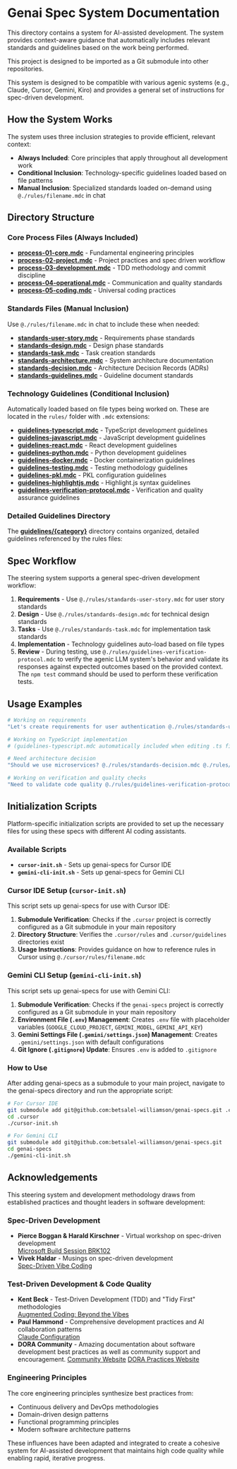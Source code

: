 # Genai Spec System Documentation

This directory contains a system for AI-assisted development. The system provides context-aware guidance that automatically includes relevant standards and guidelines based on the work being performed.

This project is designed to be imported as a Git submodule into other repositories.

This system is designed to be compatible with various agenic systems (e.g., Claude, Cursor, Gemini, Kiro) and provides a general set of instructions for spec-driven development.

## How the System Works

The system uses three inclusion strategies to provide efficient, relevant context:

- **Always Included**: Core principles that apply throughout all development work
- **Conditional Inclusion**: Technology-specific guidelines loaded based on file patterns
- **Manual Inclusion**: Specialized standards loaded on-demand using `@./rules/filename.mdc` in chat

## Directory Structure

### Core Process Files (Always Included)

- [**process-01-core.mdc**](rules/process-01-core.mdc) - Fundamental engineering principles
- [**process-02-project.mdc**](rules/process-02-project.mdc) - Project practices and spec driven workflow
- [**process-03-development.mdc**](rules/process-03-development.mdc) - TDD methodology and commit discipline  
- [**process-04-operational.mdc**](rules/process-04-operational.mdc) - Communication and quality standards
- [**process-05-coding.mdc**](rules/process-05-coding.mdc) - Universal coding practices

### Standards Files (Manual Inclusion)

Use `@./rules/filename.mdc` in chat to include these when needed:

- [**standards-user-story.mdc**](rules/standards-user-story.mdc) - Requirements phase standards
- [**standards-design.mdc**](rules/standards-design.mdc) - Design phase standards  
- [**standards-task.mdc**](rules/standards-task.mdc) - Task creation standards
- [**standards-architecture.mdc**](rules/standards-architecture.mdc) - System architecture documentation
- [**standards-decision.mdc**](rules/standards-decision.mdc) - Architecture Decision Records (ADRs)
- [**standards-guidelines.mdc**](rules/standards-guidelines.mdc) - Guideline document standards

### Technology Guidelines (Conditional Inclusion)

Automatically loaded based on file types being worked on. These are located in the `rules/` folder with `.mdc` extensions:

- [**guidelines-typescript.mdc**](rules/guidelines-typescript.mdc) - TypeScript development guidelines
- [**guidelines-javascript.mdc**](rules/guidelines-javascript.mdc) - JavaScript development guidelines
- [**guidelines-react.mdc**](rules/guidelines-react.mdc) - React development guidelines
- [**guidelines-python.mdc**](rules/guidelines-python.mdc) - Python development guidelines
- [**guidelines-docker.mdc**](rules/guidelines-docker.mdc) - Docker containerization guidelines
- [**guidelines-testing.mdc**](rules/guidelines-testing.mdc) - Testing methodology guidelines
- [**guidelines-pkl.mdc**](rules/guidelines-pkl.mdc) - PKL configuration guidelines
- [**guidelines-highlightjs.mdc**](rules/guidelines-highlightjs.mdc) - Highlight.js syntax guidelines
- [**guidelines-verification-protocol.mdc**](rules/guidelines-verification-protocol.mdc) - Verification and quality assurance guidelines

### Detailed Guidelines Directory

The [**guidelines/{category}**](guidelines/) directory contains organized, detailed guidelines referenced by the rules files:

## Spec Workflow

The steering system supports a general spec-driven development workflow:

1. **Requirements** - Use `@./rules/standards-user-story.mdc` for user story standards
2. **Design** - Use `@./rules/standards-design.mdc` for technical design standards
3. **Tasks** - Use `@./rules/standards-task.mdc` for implementation task standards
4. **Implementation** - Technology guidelines auto-load based on file types
5. **Review** - During testing, use `@./rules/guidelines-verification-protocol.mdc` to verify the agenic LLM system's behavior and validate its responses against expected outcomes based on the provided context. The `npm test` command should be used to perform these verification tests.

## Usage Examples

```bash
# Working on requirements
"Let's create requirements for user authentication @./rules/standards-user-story.mdc"

# Working on TypeScript implementation  
# (guidelines-typescript.mdc automatically included when editing .ts files)

# Need architecture decision
"Should we use microservices? @./rules/standards-decision.mdc @./rules/standards-architecture.mdc"

# Working on verification and quality checks
"Need to validate code quality @./rules/guidelines-verification-protocol.mdc"
```

## Initialization Scripts

Platform-specific initialization scripts are provided to set up the necessary files for using these specs with different AI coding assistants.

### Available Scripts

- **`cursor-init.sh`** - Sets up genai-specs for Cursor IDE
- **`gemini-cli-init.sh`** - Sets up genai-specs for Gemini CLI

### Cursor IDE Setup (`cursor-init.sh`)

This script sets up genai-specs for use with Cursor IDE:

1. **Submodule Verification**: Checks if the `.cursor` project is correctly configured as a Git submodule in your main repository
2. **Directory Structure**: Verifies the `.cursor/rules` and `.cursor/guidelines` directories exist
3. **Usage Instructions**: Provides guidance on how to reference rules in Cursor using `@./cursor/rules/filename.mdc`

### Gemini CLI Setup (`gemini-cli-init.sh`)

This script sets up genai-specs for use with Gemini CLI:

1. **Submodule Verification**: Checks if the `genai-specs` project is correctly configured as a Git submodule in your main repository
2. **Environment File (`.env`) Management**: Creates `.env` file with placeholder variables (`GOOGLE_CLOUD_PROJECT`, `GEMINI_MODEL`, `GEMINI_API_KEY`)
3. **Gemini Settings File (`.gemini/settings.json`) Management**: Creates `.gemini/settings.json` with default configurations
4. **Git Ignore (`.gitignore`) Update**: Ensures `.env` is added to `.gitignore`

### How to Use

After adding genai-specs as a submodule to your main project, navigate to the genai-specs directory and run the appropriate script:

```bash
# For Cursor IDE
git submodule add git@github.com:betsalel-williamson/genai-specs.git .cursor
cd .cursor
./cursor-init.sh

# For Gemini CLI  
git submodule add git@github.com:betsalel-williamson/genai-specs.git
cd genai-specs
./gemini-cli-init.sh
```

## Acknowledgements

This steering system and development methodology draws from established practices and thought leaders in software development:

### Spec-Driven Development

- **Pierce Boggan & Harald Kirschner** - Virtual workshop on spec-driven development  
  [Microsoft Build Session BRK102](https://build.microsoft.com/en-US/sessions/BRK102)
- **Vivek Haldar** - Musings on spec-driven development  
[Spec-Driven Vibe Coding](https://vivekhaldar.com/articles/spec-driven-vibe-coding/)

### Test-Driven Development & Code Quality

- **Kent Beck** - Test-Driven Development (TDD) and "Tidy First" methodologies  
  [Augmented Coding: Beyond the Vibes](https://tidyfirst.substack.com/p/augmented-coding-beyond-the-vibes?open=false#§appendix-system-prompt)
- **Paul Hammond** - Comprehensive development practices and AI collaboration patterns  
  [Claude Configuration](https://github.com/citypaul/.dotfiles/blob/main/claude/.claude/CLAUDE.md)
- **DORA Community** - Amazing documentation about software development best practices as well as community support and encouragement.
  [Community Website](https://dora.community/)
  [DORA Practices Website](https://dora.dev)

### Engineering Principles

The core engineering principles synthesize best practices from:

- Continuous delivery and DevOps methodologies
- Domain-driven design patterns
- Functional programming principles
- Modern software architecture patterns

These influences have been adapted and integrated to create a cohesive system for AI-assisted development that maintains high code quality while enabling rapid, iterative progress.
